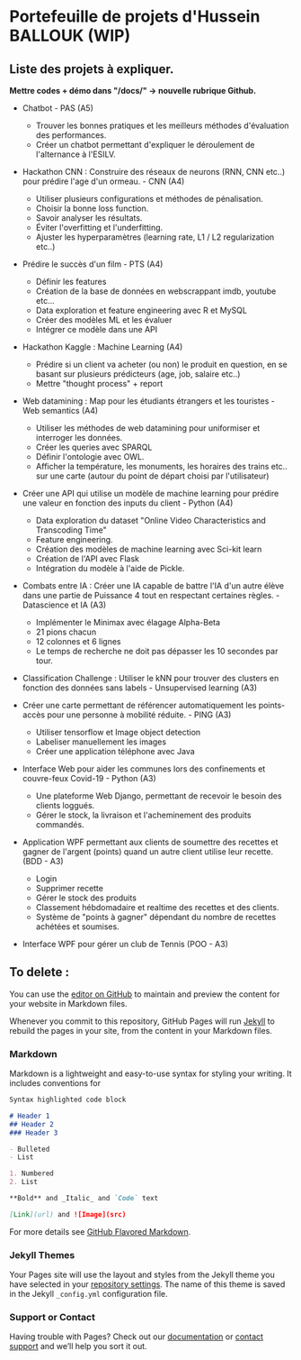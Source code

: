 # Portefeuille de projets d'Hussein BALLOUK (WIP)

## Liste des projets à expliquer. 

**Mettre codes + démo dans "/docs/" -> nouvelle rubrique Github.**

- Chatbot - PAS (A5)

  - Trouver les bonnes pratiques et les meilleurs méthodes d'évaluation des performances.
  - Créer un chatbot permettant d'expliquer le déroulement de l'alternance à l'ESILV.


- Hackathon CNN : Construire des réseaux de neurons (RNN, CNN etc..) pour prédire l'age d'un ormeau. - CNN (A4)

  - Utiliser plusieurs configurations et méthodes de pénalisation.
  - Choisir la bonne loss function.
  - Savoir analyser les résultats.
  - Éviter l'overfitting et l'underfitting.
  - Ajuster les hyperparamètres (learning rate, L1 / L2 regularization etc..)


- Prédire le succès d'un film - PTS (A4)

  - Définir les features
  - Création de la base de données en webscrappant imdb, youtube etc...
  - Data exploration et feature engineering avec R et MySQL
  - Créer des modèles ML et les évaluer
  - Intégrer ce modèle dans une API


- Hackathon Kaggle : Machine Learning (A4)

  - Prédire si un client va acheter (ou non) le produit en question, en se basant sur plusieurs prédicteurs (age, job, salaire etc..)
  - Mettre "thought process" + report


- Web datamining : Map pour les étudiants étrangers et les touristes - Web semantics (A4)

  - Utiliser les méthodes de web datamining pour uniformiser et interroger les données.
  - Créer les queries avec SPARQL
  - Définir l'ontologie avec OWL.
  - Afficher la température, les monuments, les horaires des trains etc.. sur une carte (autour du point de départ choisi par l'utilisateur)


- Créer une API qui utilise un modèle de machine learning pour prédire une valeur en fonction des inputs du client - Python (A4)

  - Data exploration du dataset "Online Video Characteristics and Transcoding Time"
  - Feature engineering.
  - Création des modèles de machine learning avec Sci-kit learn
  - Création de l'API avec Flask
  - Intégration du modèle à l'aide de Pickle.


- Combats entre IA : Créer une IA capable de battre l'IA d'un autre élève dans une partie de Puissance 4 tout en respectant certaines règles. - Datascience et IA (A3)

  - Implémenter le Minimax avec élagage Alpha-Beta
  - 21 pions chacun
  - 12 colonnes et 6 lignes
  - Le temps de recherche ne doit pas dépasser les 10 secondes par tour.


- Classification Challenge : Utiliser le kNN pour trouver des clusters en fonction des données sans labels - Unsupervised learning (A3)


- Créer une carte permettant de référencer automatiquement les points-accès pour une personne à mobilité réduite. - PING (A3)

  - Utiliser tensorflow et Image object detection
  - Labeliser manuellement les images
  - Créer une application téléphone avec Java


- Interface Web pour aider les communes lors des confinements et couvre-feux Covid-19 - Python (A3)

  - Une plateforme Web Django, permettant de recevoir le besoin des clients loggués.
  - Gérer le stock, la livraison et l'acheminement des produits commandés.


- Application WPF permettant aux clients de soumettre des recettes et gagner de l'argent (points) quand un autre client utilise leur recette. (BDD - A3) 

  - Login
  - Supprimer recette
  - Gérer le stock des produits
  - Classement hébdomadaire et realtime des recettes et des clients.
  - Système de "points à gagner" dépendant du nombre de recettes achétées et soumises.


- Interface WPF pour gérer un club de Tennis (POO - A3)


## To delete :

You can use the [editor on GitHub](https://github.com/House1999/Portefolio-Hussein/edit/main/docs/index.md) to maintain and preview the content for your website in Markdown files.

Whenever you commit to this repository, GitHub Pages will run [Jekyll](https://jekyllrb.com/) to rebuild the pages in your site, from the content in your Markdown files.

### Markdown

Markdown is a lightweight and easy-to-use syntax for styling your writing. It includes conventions for

```markdown
Syntax highlighted code block

# Header 1
## Header 2
### Header 3

- Bulleted
- List

1. Numbered
2. List

**Bold** and _Italic_ and `Code` text

[Link](url) and ![Image](src)
```

For more details see [GitHub Flavored Markdown](https://guides.github.com/features/mastering-markdown/).

### Jekyll Themes

Your Pages site will use the layout and styles from the Jekyll theme you have selected in your [repository settings](https://github.com/House1999/Portefolio-Hussein/settings/pages). The name of this theme is saved in the Jekyll `_config.yml` configuration file.

### Support or Contact

Having trouble with Pages? Check out our [documentation](https://docs.github.com/categories/github-pages-basics/) or [contact support](https://support.github.com/contact) and we’ll help you sort it out.
